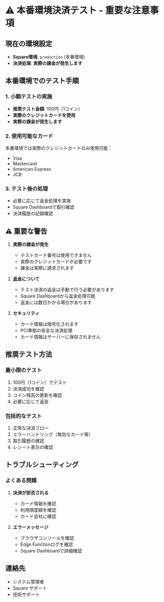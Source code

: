 # ⚠️ 本番環境決済テスト - 重要な注意事項

## 現在の環境設定
- **Square環境**: `production` (本番環境)
- **決済処理**: **実際の課金が発生します**

## 本番環境でのテスト手順

### 1. 小額テストの実施
- **推奨テスト金額**: 100円（1コイン）
- **実際のクレジットカードを使用**
- **実際の課金が発生します**

### 2. 使用可能なカード
本番環境では実際のクレジットカードのみ使用可能：
- Visa
- Mastercard
- American Express
- JCB

### 3. テスト後の処理
- 必要に応じて返金処理を実施
- Square Dashboardで取引確認
- 決済履歴の記録確認

## ⚠️ 重要な警告

1. **実際の課金が発生**
   - テストカード番号は使用できません
   - 実際のクレジットカードが必要です
   - 課金は実際に請求されます

2. **返金について**
   - テスト決済の返金は手動で行う必要があります
   - Square Dashboardから返金処理可能
   - 返金には数日かかる場合があります

3. **セキュリティ**
   - カード情報は暗号化されます
   - PCI準拠の安全な決済処理
   - カード情報はサーバーに保存されません

## 推奨テスト方法

### 最小限のテスト
1. 100円（1コイン）でテスト
2. 決済成功を確認
3. コイン残高の更新を確認
4. 必要に応じて返金

### 包括的なテスト
1. 正常な決済フロー
2. エラーハンドリング（無効なカード等）
3. 取引履歴の確認
4. レシート表示の確認

## トラブルシューティング

### よくある問題
1. **決済が拒否される**
   - カード情報を確認
   - 利用限度額を確認
   - カード会社に確認

2. **エラーメッセージ**
   - ブラウザコンソールを確認
   - Edge Functionログを確認
   - Square Dashboardで詳細確認

## 連絡先
- システム管理者
- Square サポート
- 技術サポート
